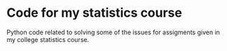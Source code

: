 # Code for my statistics course
Python code related to solving some of the issues for assigments given in my college statistics course.

